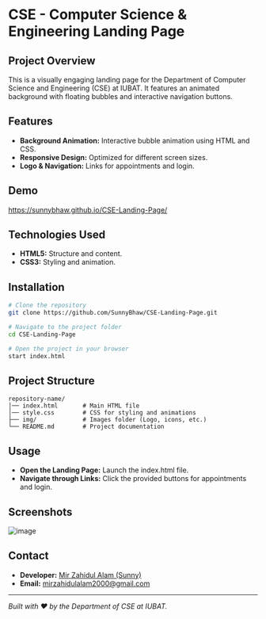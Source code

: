 # CSE - Computer Science & Engineering Landing Page

## Project Overview
This is a visually engaging landing page for the Department of Computer Science and Engineering (CSE) at IUBAT. It features an animated background with floating bubbles and interactive navigation buttons.

## Features
- **Background Animation:** Interactive bubble animation using HTML and CSS.
- **Responsive Design:** Optimized for different screen sizes.
- **Logo & Navigation:** Links for appointments and login.

## Demo
https://sunnybhaw.github.io/CSE-Landing-Page/

## Technologies Used
- **HTML5:** Structure and content.
- **CSS3:** Styling and animation.

## Installation
```bash
# Clone the repository
git clone https://github.com/SunnyBhaw/CSE-Landing-Page.git

# Navigate to the project folder
cd CSE-Landing-Page

# Open the project in your browser
start index.html
```

## Project Structure
```
repository-name/
│── index.html       # Main HTML file
│── style.css        # CSS for styling and animations
├── img/             # Images folder (Logo, icons, etc.)
└── README.md        # Project documentation
```

## Usage
- **Open the Landing Page:** Launch the index.html file.
- **Navigate through Links:** Click the provided buttons for appointments and login.

## Screenshots
![image](https://github.com/user-attachments/assets/b96db2aa-9713-467c-93a1-06689b797902)


## Contact
- **Developer:** [Mir Zahidul Alam (Sunny)](https://www.facebook.com/sunnybhaww/)
- **Email:** mirzahidulalam2000@gmail.com

---
*Built with ❤️ by the Department of CSE at IUBAT.*
